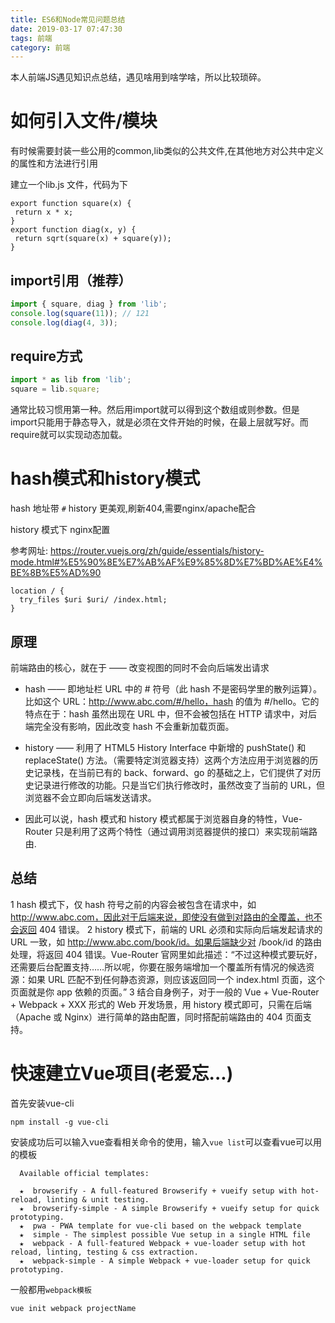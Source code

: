 ```yaml
---
title: ES6和Node常见问题总结
date: 2019-03-17 07:47:30
tags: 前端
category: 前端
---
```


本人前端JS遇见知识点总结，遇见啥用到啥学啥，所以比较琐碎。

# 如何引入文件/模块

有时候需要封装一些公用的common,lib类似的公共文件,在其他地方对公共中定义的属性和方法进行引用

建立一个lib.js 文件，代码为下

```jsss
export function square(x) {
 return x * x;
}
export function diag(x, y) {
 return sqrt(square(x) + square(y));
}
```

## import引用（推荐）

```js
import { square, diag } from 'lib';
console.log(square(11)); // 121
console.log(diag(4, 3));
```

## require方式

```js
import * as lib from 'lib';
square = lib.square;
```

通常比较习惯用第一种。然后用import就可以得到这个数组或则参数。但是import只能用于静态导入，就是必须在文件开始的时候，在最上层就写好。而require就可以实现动态加载。

# hash模式和history模式

hash 地址带 `#` 
history 更美观,刷新404,需要nginx/apache配合

history 模式下 nginx配置

参考网址: https://router.vuejs.org/zh/guide/essentials/history-mode.html#%E5%90%8E%E7%AB%AF%E9%85%8D%E7%BD%AE%E4%BE%8B%E5%AD%90

```
location / {
  try_files $uri $uri/ /index.html;
}
```

## 原理

前端路由的核心，就在于 —— 改变视图的同时不会向后端发出请求


* hash —— 即地址栏 URL 中的 # 符号（此 hash 不是密码学里的散列运算）。比如这个 URL：http://www.abc.com/#/hello，hash 的值为 #/hello。它的特点在于：hash 虽然出现在 URL 中，但不会被包括在 HTTP 请求中，对后端完全没有影响，因此改变 hash 不会重新加载页面。

* history —— 利用了 HTML5 History Interface 中新增的 pushState() 和 replaceState() 方法。（需要特定浏览器支持）这两个方法应用于浏览器的历史记录栈，在当前已有的 back、forward、go 的基础之上，它们提供了对历史记录进行修改的功能。只是当它们执行修改时，虽然改变了当前的 URL，但浏览器不会立即向后端发送请求。


* 因此可以说，hash 模式和 history 模式都属于浏览器自身的特性，Vue-Router 只是利用了这两个特性（通过调用浏览器提供的接口）来实现前端路由.

## 总结

1 hash 模式下，仅 hash 符号之前的内容会被包含在请求中，如 http://www.abc.com，因此对于后端来说，即使没有做到对路由的全覆盖，也不会返回 404 错误。
2 history 模式下，前端的 URL 必须和实际向后端发起请求的 URL 一致，如 http://www.abc.com/book/id。如果后端缺少对 /book/id 的路由处理，将返回 404 错误。Vue-Router 官网里如此描述：“不过这种模式要玩好，还需要后台配置支持……所以呢，你要在服务端增加一个覆盖所有情况的候选资源：如果 URL 匹配不到任何静态资源，则应该返回同一个 index.html 页面，这个页面就是你 app 依赖的页面。”
3 结合自身例子，对于一般的 Vue + Vue-Router + Webpack + XXX 形式的 Web 开发场景，用 history 模式即可，只需在后端（Apache 或 Nginx）进行简单的路由配置，同时搭配前端路由的 404 页面支持。

# 快速建立Vue项目(老爱忘...)

首先安装vue-cli

```
npm install -g vue-cli
```

安装成功后可以输入vue查看相关命令的使用，输入`vue list`可以查看vue可以用的模板

```
  Available official templates:

  ★  browserify - A full-featured Browserify + vueify setup with hot-reload, linting & unit testing.
  ★  browserify-simple - A simple Browserify + vueify setup for quick prototyping.
  ★  pwa - PWA template for vue-cli based on the webpack template
  ★  simple - The simplest possible Vue setup in a single HTML file
  ★  webpack - A full-featured Webpack + vue-loader setup with hot reload, linting, testing & css extraction.
  ★  webpack-simple - A simple Webpack + vue-loader setup for quick prototyping.
```

一般都用`webpack模板`

```
vue init webpack projectName
```